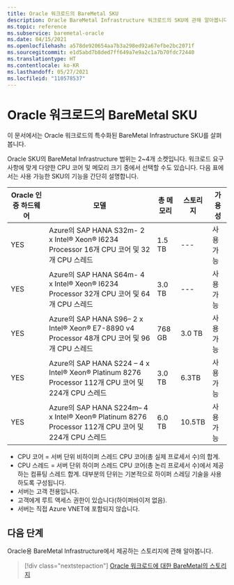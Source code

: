 ```yaml
---
title: Oracle 워크로드의 BareMetal SKU
description: Oracle BareMetal Infrastructure 워크로드의 SKU에 관해 알아봅니다.
ms.topic: reference
ms.subservice: baremetal-oracle
ms.date: 04/15/2021
ms.openlocfilehash: a578de920654aa7b3a298ed92a67efbe2bc2071f
ms.sourcegitcommit: e1d5abd7b8ded7ff649a7e9a2c1a7b70fdc72440
ms.translationtype: HT
ms.contentlocale: ko-KR
ms.lasthandoff: 05/27/2021
ms.locfileid: "110578537"
---
```

# <a name="baremetal-skus-for-oracle-workloads"></a>Oracle 워크로드의 BareMetal SKU

이 문서에서는 Oracle 워크로드의 특수화된 BareMetal Infrastructure SKU를 살펴봅니다.

Oracle SKU의 BareMetal Infrastructure 범위는 2~4개 소켓입니다. 워크로드 요구 사항에 맞게 다양한 CPU 코어 및 메모리 크기 중에서 선택할 수도 있습니다. 다음 표에서는 사용 가능한 SKU의 기능을 간단히 설명합니다.
 
| **Oracle 인증** **하드웨어** | **모델** | **총 메모리** | **스토리지** | **가용성** |
| --- | --- | --- | --- | --- |
| YES | Azure의 SAP HANA S32m- 2 x Intel® Xeon® I6234 Processor 16개 CPU 코어 및 32개 CPU 스레드 | 1.5 TB | --- | 사용 가능 |
| YES | Azure의 SAP HANA S64m- 4 x Intel® Xeon® I6234 Processor 32개 CPU 코어 및 64개 CPU 스레드 | 3.0 TB | --- | 사용 가능 |
| YES | Azure의 SAP HANA S96– 2 x Intel® Xeon® E7-8890 v4 Processor 48개 CPU 코어 및 96개 CPU 스레드 | 768 GB | 3.0 TB | 사용 가능 |
| YES | Azure의 SAP HANA S224 – 4 x Intel® Xeon® Platinum 8276 Processor 112개 CPU 코어 및 224개 CPU 스레드 | 3.0 TB | 6.3TB | 사용 가능 |
| YES | Azure의 SAP HANA S224m– 4 x Intel® Xeon® Platinum 8276 Processor 112개 CPU 코어 및 224개 CPU 스레드 | 6.0 TB | 10.5TB | 사용 가능 |

- CPU 코어 = 서버 단위 비하이퍼 스레드 CPU 코어(총 실제 프로세서 수)의 합계. 
- CPU 스레드 = 서버 단위 하이퍼 스레드 CPU 코어(총 논리 프로세서 수)에서 제공하는 컴퓨팅 스레드 합계. 대부분의 단위는 기본적으로 하이퍼 스레딩 기술을 사용하도록 구성됩니다.
- 서버는 고객 전용입니다.
- 고객에게 루트 액세스 권한이 있습니다(하이퍼바이저 없음).
- 서버는 직접 Azure VNET에 포함되지 않습니다.

## <a name="next-steps"></a>다음 단계

Oracle용 BareMetal Infrastructure에서 제공하는 스토리지에 관해 알아봅니다.

> [!div class="nextstepaction"]
> [Oracle 워크로드에 대한 BareMetal의 스토리지](oracle-baremetal-storage.md)
